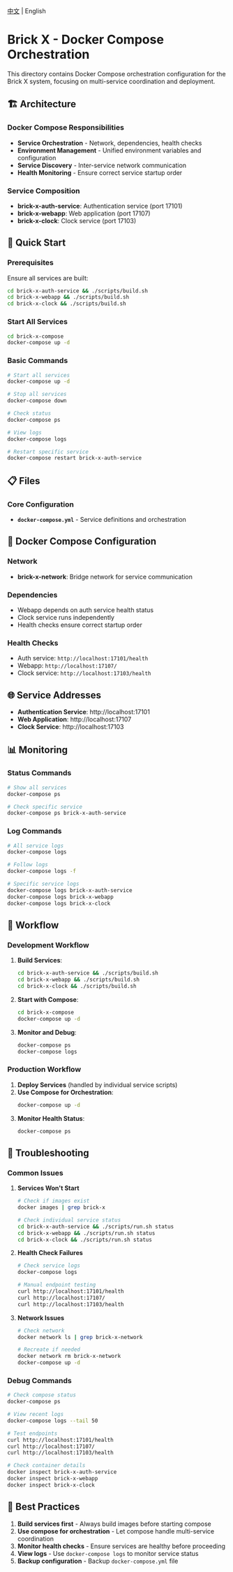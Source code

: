 [中文](README.md) | English

# Brick X - Docker Compose Orchestration

This directory contains Docker Compose orchestration configuration for the Brick X system, focusing on multi-service coordination and deployment.

## 🏗️ Architecture

### Docker Compose Responsibilities
- **Service Orchestration** - Network, dependencies, health checks
- **Environment Management** - Unified environment variables and configuration
- **Service Discovery** - Inter-service network communication
- **Health Monitoring** - Ensure correct service startup order

### Service Composition
- **brick-x-auth-service**: Authentication service (port 17101)
- **brick-x-webapp**: Web application (port 17107)
- **brick-x-clock**: Clock service (port 17103)

## 🚀 Quick Start

### Prerequisites
Ensure all services are built:
```bash
cd brick-x-auth-service && ./scripts/build.sh
cd brick-x-webapp && ./scripts/build.sh
cd brick-x-clock && ./scripts/build.sh
```

### Start All Services
```bash
cd brick-x-compose
docker-compose up -d
```

### Basic Commands
```bash
# Start all services
docker-compose up -d

# Stop all services
docker-compose down

# Check status
docker-compose ps

# View logs
docker-compose logs

# Restart specific service
docker-compose restart brick-x-auth-service
```

## 📋 Files

### Core Configuration
- **`docker-compose.yml`** - Service definitions and orchestration

## 🔧 Docker Compose Configuration

### Network
- **brick-x-network**: Bridge network for service communication

### Dependencies
- Webapp depends on auth service health status
- Clock service runs independently
- Health checks ensure correct startup order

### Health Checks
- Auth service: `http://localhost:17101/health`
- Webapp: `http://localhost:17107/`
- Clock service: `http://localhost:17103/health`

## 🌐 Service Addresses

- **Authentication Service**: http://localhost:17101
- **Web Application**: http://localhost:17107
- **Clock Service**: http://localhost:17103

## 📊 Monitoring

### Status Commands
```bash
# Show all services
docker-compose ps

# Check specific service
docker-compose ps brick-x-auth-service
```

### Log Commands
```bash
# All service logs
docker-compose logs

# Follow logs
docker-compose logs -f

# Specific service logs
docker-compose logs brick-x-auth-service
docker-compose logs brick-x-webapp
docker-compose logs brick-x-clock
```

## 🔄 Workflow

### Development Workflow
1. **Build Services**:
   ```bash
   cd brick-x-auth-service && ./scripts/build.sh
   cd brick-x-webapp && ./scripts/build.sh
   cd brick-x-clock && ./scripts/build.sh
   ```

2. **Start with Compose**:
   ```bash
   cd brick-x-compose
   docker-compose up -d
   ```

3. **Monitor and Debug**:
   ```bash
   docker-compose ps
   docker-compose logs
   ```

### Production Workflow
1. **Deploy Services** (handled by individual service scripts)
2. **Use Compose for Orchestration**:
   ```bash
   docker-compose up -d
   ```
3. **Monitor Health Status**:
   ```bash
   docker-compose ps
   ```

## 🐛 Troubleshooting

### Common Issues

1. **Services Won't Start**
   ```bash
   # Check if images exist
   docker images | grep brick-x
   
   # Check individual service status
   cd brick-x-auth-service && ./scripts/run.sh status
   cd brick-x-webapp && ./scripts/run.sh status
   cd brick-x-clock && ./scripts/run.sh status
   ```

2. **Health Check Failures**
   ```bash
   # Check service logs
   docker-compose logs
   
   # Manual endpoint testing
   curl http://localhost:17101/health
   curl http://localhost:17107/
   curl http://localhost:17103/health
   ```

3. **Network Issues**
   ```bash
   # Check network
   docker network ls | grep brick-x-network
   
   # Recreate if needed
   docker network rm brick-x-network
   docker-compose up -d
   ```

### Debug Commands
```bash
# Check compose status
docker-compose ps

# View recent logs
docker-compose logs --tail 50

# Test endpoints
curl http://localhost:17101/health
curl http://localhost:17107/
curl http://localhost:17103/health

# Check container details
docker inspect brick-x-auth-service
docker inspect brick-x-webapp
docker inspect brick-x-clock
```

## 🎯 Best Practices

1. **Build services first** - Always build images before starting compose
2. **Use compose for orchestration** - Let compose handle multi-service coordination
3. **Monitor health checks** - Ensure services are healthy before proceeding
4. **View logs** - Use `docker-compose logs` to monitor service status
5. **Backup configuration** - Backup `docker-compose.yml` file